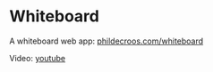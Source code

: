 # Whiteboard
A whiteboard web app: <a href="https://phildecroos.com/whiteboard">phildecroos.com/whiteboard</a>

Video: <a href="https://youtu.be/EkG7d2XrCdw">youtube</a>
